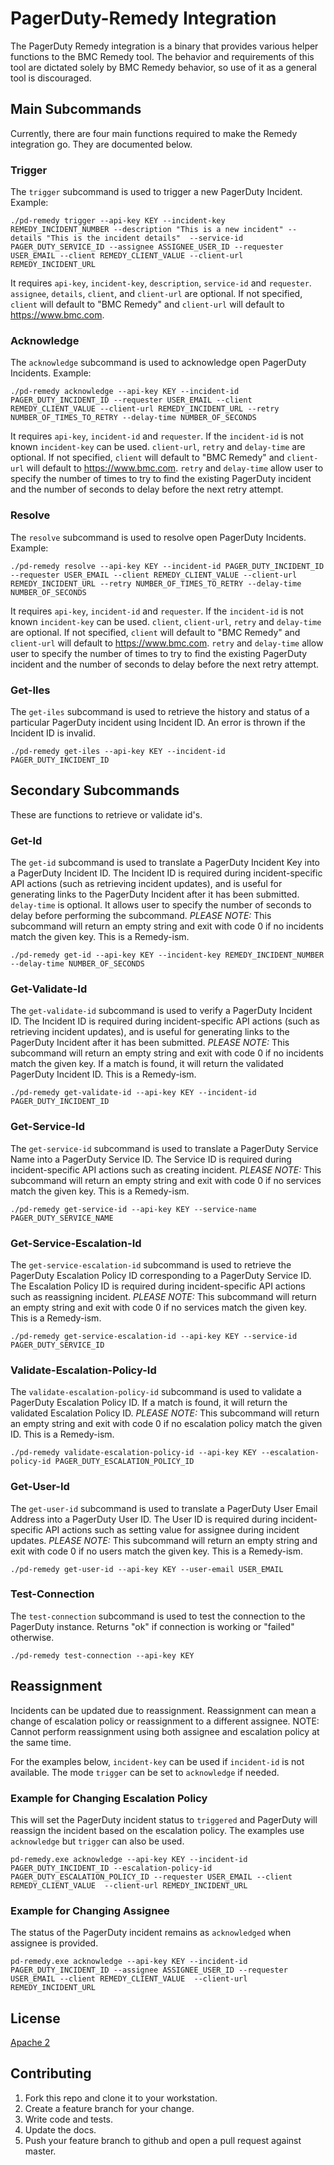 # PagerDuty-Remedy Integration
The PagerDuty Remedy integration is a binary that provides various helper functions to the BMC Remedy tool. The behavior and requirements of this tool are dictated solely by BMC Remedy behavior, so use of it as a general tool is discouraged.

## Main Subcommands
Currently, there are four main functions required to make the Remedy integration go. They are documented below.

### Trigger
The `trigger` subcommand is used to trigger a new PagerDuty Incident. Example:
```
./pd-remedy trigger --api-key KEY --incident-key REMEDY_INCIDENT_NUMBER --description "This is a new incident" --details "This is the incident details"  --service-id PAGER_DUTY_SERVICE_ID --assignee ASSIGNEE_USER_ID --requester USER_EMAIL --client REMEDY_CLIENT_VALUE --client-url REMEDY_INCIDENT_URL 
```
It requires `api-key`, `incident-key`, `description`, `service-id` and `requester`. `assignee`, `details`, `client`, and `client-url` are optional. If not specified, `client` will default to "BMC Remedy" and `client-url` will default to https://www.bmc.com.

### Acknowledge
The `acknowledge` subcommand is used to acknowledge open PagerDuty Incidents. Example:
```
./pd-remedy acknowledge --api-key KEY --incident-id PAGER_DUTY_INCIDENT_ID --requester USER_EMAIL --client REMEDY_CLIENT_VALUE --client-url REMEDY_INCIDENT_URL --retry NUMBER_OF_TIMES_TO_RETRY --delay-time NUMBER_OF_SECONDS
```
It requires `api-key`, `incident-id` and `requester`. If the `incident-id` is not known `incident-key` can be used. `client-url`, `retry` and `delay-time` are optional.
If not specified, `client` will default to "BMC Remedy" and `client-url` will default to https://www.bmc.com. 
`retry` and `delay-time` allow user to specify the number of times to try to find the existing PagerDuty incident and the number of seconds to delay before the next retry attempt.

### Resolve
The `resolve` subcommand is used to resolve open PagerDuty Incidents. Example:
```
./pd-remedy resolve --api-key KEY --incident-id PAGER_DUTY_INCIDENT_ID --requester USER_EMAIL --client REMEDY_CLIENT_VALUE --client-url REMEDY_INCIDENT_URL --retry NUMBER_OF_TIMES_TO_RETRY --delay-time NUMBER_OF_SECONDS
```
It requires `api-key`, `incident-id` and `requester`. If the `incident-id` is not known `incident-key` can be used. `client`, `client-url`, `retry` and `delay-time` are optional. 
If not specified, `client` will default to "BMC Remedy" and `client-url` will default to https://www.bmc.com. 
`retry` and `delay-time` allow user to specify the number of times to try to find the existing PagerDuty incident and the number of seconds to delay before the next retry attempt.

### Get-Iles
The `get-iles` subcommand is used to retrieve the history and status of a particular PagerDuty incident using Incident ID. An error is thrown if the Incident ID is invalid.
```
./pd-remedy get-iles --api-key KEY --incident-id PAGER_DUTY_INCIDENT_ID
```

## Secondary Subcommands
These are functions to retrieve or validate id's. 

### Get-Id
The `get-id` subcommand is used to translate a PagerDuty Incident Key into a PagerDuty Incident ID. The Incident ID is required during incident-specific API actions (such as retrieving incident updates), and is useful for generating links to the PagerDuty Incident after it has been submitted. `delay-time` is optional. It allows user to specify the number of seconds to delay before performing the subcommand. *PLEASE NOTE:* This subcommand will return an empty string and exit with code 0 if no incidents match the given key. This is a Remedy-ism.
```
./pd-remedy get-id --api-key KEY --incident-key REMEDY_INCIDENT_NUMBER --delay-time NUMBER_OF_SECONDS
```

### Get-Validate-Id
The `get-validate-id` subcommand is used to verify a PagerDuty Incident ID. The Incident ID is required during incident-specific API actions (such as retrieving incident updates), and is useful for generating links to the PagerDuty Incident after it has been submitted. *PLEASE NOTE:* This subcommand will return an empty string and exit with code 0 if no incidents match the given key. If a match is found, it will return the validated PagerDuty Incident ID. This is a Remedy-ism.
```
./pd-remedy get-validate-id --api-key KEY --incident-id PAGER_DUTY_INCIDENT_ID
```

### Get-Service-Id
The `get-service-id` subcommand is used to translate a PagerDuty Service Name into a PagerDuty Service ID. The Service ID is required during incident-specific API actions such as creating incident. *PLEASE NOTE:* This subcommand will return an empty string and exit with code 0 if no services match the given key. This is a Remedy-ism.
```
./pd-remedy get-service-id --api-key KEY --service-name PAGER_DUTY_SERVICE_NAME
```

### Get-Service-Escalation-Id
The `get-service-escalation-id` subcommand is used to retrieve the PagerDuty Escalation Policy ID corresponding to a PagerDuty Service ID. The Escalation Policy ID is required during incident-specific API actions such as reassigning incident. *PLEASE NOTE:* This subcommand will return an empty string and exit with code 0 if no services match the given key. This is a Remedy-ism.
```
./pd-remedy get-service-escalation-id --api-key KEY --service-id PAGER_DUTY_SERVICE_ID
```

### Validate-Escalation-Policy-Id
The `validate-escalation-policy-id` subcommand is used to validate a PagerDuty Escalation Policy ID. If a match is found, it will return the validated Escalation Policy ID. *PLEASE NOTE:* This subcommand will return an empty string and exit with code 0 if no escalation policy match the given ID. This is a Remedy-ism.
```
./pd-remedy validate-escalation-policy-id --api-key KEY --escalation-policy-id PAGER_DUTY_ESCALATION_POLICY_ID
```

### Get-User-Id
The `get-user-id` subcommand is used to translate a PagerDuty User Email Address into a PagerDuty User ID. The User ID is required during incident-specific API actions such as setting value for assignee during incident updates. *PLEASE NOTE:* This subcommand will return an empty string and exit with code 0 if no users match the given key. This is a Remedy-ism.
```
./pd-remedy get-user-id --api-key KEY --user-email USER_EMAIL
```

### Test-Connection
The `test-connection` subcommand is used to test the connection to the PagerDuty instance. Returns "ok" if connection is working or "failed" otherwise.
```
./pd-remedy test-connection --api-key KEY 
```

## Reassignment
Incidents can be updated due to reassignment. Reassignment can mean a change of escalation policy or reassignment to a different assignee. NOTE: Cannot perform reassignment using both assignee and escalation policy at the same time. 

For the examples below, `incident-key` can be used if `incident-id` is not available. The mode `trigger` can be set to `acknowledge` if needed.

### Example for Changing Escalation Policy
This will set the PagerDuty incident status to `triggered` and PagerDuty will reassign the incident based on the escalation policy.  The examples use `acknowledge` but `trigger` can also be used.
```
pd-remedy.exe acknowledge --api-key KEY --incident-id PAGER_DUTY_INCIDENT_ID --escalation-policy-id PAGER_DUTY_ESCALATION_POLICY_ID --requester USER_EMAIL --client REMEDY_CLIENT_VALUE  --client-url REMEDY_INCIDENT_URL
```

### Example for Changing Assignee
The status of the PagerDuty incident remains as `acknowledged` when assignee is provided.
```
pd-remedy.exe acknowledge --api-key KEY --incident-id PAGER_DUTY_INCIDENT_ID --assignee ASSIGNEE_USER_ID --requester USER_EMAIL --client REMEDY_CLIENT_VALUE  --client-url REMEDY_INCIDENT_URL
```

## License
[Apache 2](http://www.apache.org/licenses/LICENSE-2.0)

## Contributing
1. Fork this repo and clone it to your workstation.
1. Create a feature branch for your change.
1. Write code and tests.
1. Update the docs.
1. Push your feature branch to github and open a pull request against master.
